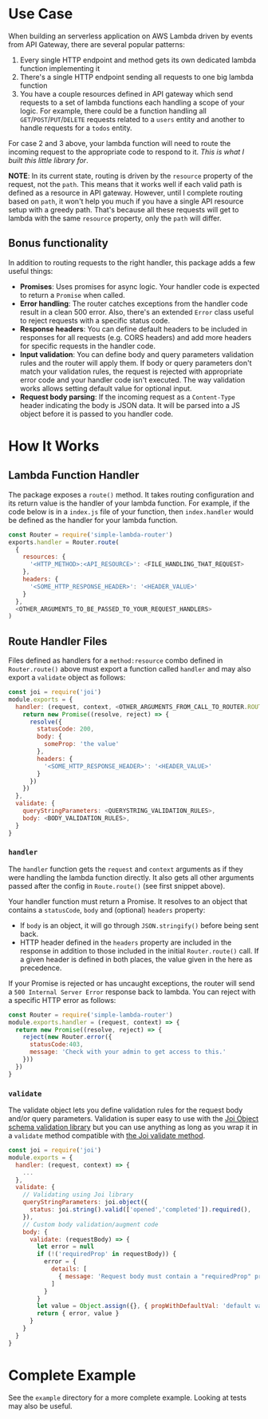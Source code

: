 # Use Case
When building an serverless application on AWS Lambda  driven by events from API Gateway, there are several popular patterns: 

1. Every single HTTP endpoint and method gets its own dedicated lambda function implementing it
1. There's a single HTTP endpoint sending all requests to one big lambda function
1. You have a couple resources defined in API gateway which send requests to a set of lambda functions each handling a scope of your logic. For example, there could be a function handling all `GET`/`POST`/`PUT`/`DELETE` requests related to a `users` entity and another to handle requests for a `todos` entity.

For case 2 and 3 above, your lambda function will need to route the incoming request to the appropriate code to respond to it. *This is what I built this little library for*. 

**NOTE**: In its current state, routing is driven by the `resource` property of the request, not the `path`. This means that it works well if each valid path is defined as a resource in API gateway. However, until I complete routing based on `path`, it won't help you much if you have a single API resource setup with a greedy path. That's because all these requests will get to lambda with the same `resource` property, only the `path` will differ.

## Bonus functionality

In addition to routing requests to the right handler, this package adds a few useful things:

- **Promises**: Uses promises for async logic. Your handler code is expected to return a `Promise` when called.
- **Error handling**: The router catches exceptions from the handler code result in a clean 500 error. Also, there's an extended `Error` class useful to reject requests with a specific status code.
- **Response headers**: You can define default headers to be included in responses for all requests (e.g. CORS headers) and add more headers for specific requests in the handler code.
- **Input validation**: You can define body and query parameters validation rules and the router will apply them. If body or query parameters don't match your validation rules, the request is rejected with appropriate error code and your handler code isn't executed. The way validation works allows setting default value for optional input.
- **Request body parsing**: If the incoming request as a `Content-Type` header indicating the body is JSON data. It will be parsed into a JS object before it is passed to you handler code. 

# How It Works

## Lambda Function Handler
The package exposes a `route()` method. It takes routing configuration and its return value is the handler of your lambda function. For example, if the code below is in a `index.js` file of your function, then `index.handler` would be defined as the handler for your lambda function.

```javascript
const Router = require('simple-lambda-router')
exports.handler = Router.route(
  {
    resources: {
      '<HTTP_METHOD>:<API_RESOURCE>': <FILE_HANDLING_THAT_REQUEST>
    },
    headers: {
      '<SOME_HTTP_RESPONSE_HEADER>': '<HEADER_VALUE>'
    }
  },
  <OTHER_ARGUMENTS_TO_BE_PASSED_TO_YOUR_REQUEST_HANDLERS>
)
```

## Route Handler Files
Files defined as handlers for a `method:resource` combo defined in `Router.route()` above must export a function called `handler` and may also export a `validate` object as follows:

```javascript
const joi = require('joi')
module.exports = {
  handler: (request, context, <OTHER_ARGUMENTS_FROM_CALL_TO_ROUTER.ROUTE>) => {
    return new Promise((resolve, reject) => {
      resolve({
        statusCode: 200,
        body: {
          someProp: 'the value'
        },
        headers: {
          '<SOME_HTTP_RESPONSE_HEADER>': '<HEADER_VALUE>'
        }
      })
    })
  },
  validate: {
    queryStringParameters: <QUERYSTRING_VALIDATION_RULES>,
    body: <BODY_VALIDATION_RULES>,
  }
}
```

### `handler`
The `handler` function gets the `request` and `context` arguments as if they were handling the  lambda function directly. It also gets all other arguments passed after the config in `Route.route()` 
(see first snippet above). 

Your handler function must return a Promise. It resolves to an object that contains a `statusCode`, `body` and (optional) `headers` property:

- If `body` is an object, it will go through `JSON.stringify()` before being sent back. 
- HTTP header defined in the `headers` property are included in the response in addition to those included in the initial `Router.route()` call. If a given header is defined in both places, the value given in the here as precedence.

If your Promise is rejected or has uncaught exceptions, the router will send a `500 Internal Server Error` response back to lambda. You can reject with a specific HTTP error as follows:

```javascript
const Router = require('simple-lambda-router')
module.exports.handler = (request, context) => {
  return new Promise((resolve, reject) => {
    reject(new Router.error({ 
      statusCode:403, 
      message: 'Check with your admin to get access to this.'
    }))
  })
}
```

### `validate`
The validate object lets you define validation rules for the request body and/or query parameters. Validation is super easy to use with the [Joi Object schema validation library](https://github.com/hapijs/joi) but you can use anything as long as you wrap it in a `validate` method compatible with [the Joi validate method](https://github.com/hapijs/joi/blob/master/API.md#validatevalue-schema-options-callback).

```javascript
const joi = require('joi')
module.exports = {
  handler: (request, context) => {
    ...
  },
  validate: {
    // Validating using Joi library
    queryStringParameters: joi.object({
      status: joi.string().valid(['opened','completed']).required(),
    }),
    // Custom body validation/augment code
    body: {
      validate: (requestBody) => {
        let error = null
        if (!('requiredProp' in requestBody)) {
          error = { 
            details: [
              { message: 'Request body must contain a "requiredProp" property.' }
            ]
          }
        }
        let value = Object.assign({}, { propWithDefaultVal: 'default val' }, requestBody)
        return { error, value }
      }
    }
  }
}
```

# Complete Example
See the `example` directory for a more complete example. Looking at tests may also be useful.

